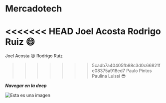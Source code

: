  # Mercadotech

<<<<<<< HEAD
Joel Acosta
Rodrigo Ruiz :smile: 
=======
Joel Acosta :wink:
Rodrigo Ruiz
>>>>>>> 5cadb7a40405fb88c3d0c66821fe08375a918ed7
Paulo Pintos
Paulina Luissi :sunglasses:


***Navegar en la deep***

![Esta es una imagen](https://myoctocat.com/assets/images/base-octocat.svg)
